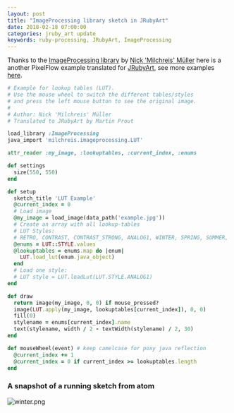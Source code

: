 ```yaml
---
layout: post
title: "ImageProcessing library sketch in JRubyArt"
date: 2018-02-18 07:00:00
categories: jruby_art update
keywords: ruby-processing, JRubyArt, ImageProcessing
---
```

Thanks to the [ImageProcessing library][image_processing] by [Nick 'Milchreis' Müller][Milchreis] here is a another PixelFlow example translated for [JRubyArt][jruby_art], see more examples [here][jra].

```ruby
# Example for lookup tables (LUT).
# Use the mouse wheel to switch the different tables/styles
# and press the left mouse button to see the original image.
#
# Author: Nick 'Milchreis' Müller
# Translated to JRubyArt by Martin Prout

load_library :ImageProcessing
java_import 'milchreis.imageprocessing.LUT'

attr_reader :my_image, :lookuptables, :current_index, :enums

def settings
  size(550, 550)
end

def setup
  sketch_title 'LUT Example'
  @current_index = 0
  # Load image
  @my_image = load_image(data_path('example.jpg'))
  # Create an array with all lookup-tables
  # LUT Styles:
  # RETRO, CONTRAST, CONTRAST_STRONG, ANALOG1, WINTER, SPRING, SUMMER, AUTUMN
  @enums = LUT::STYLE.values
  @lookuptables = enums.map do |enum|
    LUT.load_lut(enum.java_object)
  end
  # Load one style:
  # LUT style = LUT.loadLut(LUT.STYLE.ANALOG1)
end

def draw
  return image(my_image, 0, 0) if mouse_pressed?
  image(LUT.apply(my_image, lookuptables[current_index]), 0, 0)
  fill(0)
  stylename = enums[current_index].name
  text(stylename, width / 2 - textWidth(stylename) / 2, 30)
end

def mouseWheel(event) # keep camelcase for poxy java reflection
  @current_index += 1
  @current_index = 0 if current_index >= lookuptables.length
end

```

### A snapshot of a running sketch from atom

![winter.png]({{site.github.url}}/assets/winter.png)

[image_processing]:https://github.com/Milchreis/processing-imageprocessing
[Milchreis]:https://milchreisjunkie.wordpress.com/
[jruby_art]:https://ruby-processing.github.io/JRubyArt/
[jra]:https://github.com/ruby-processing/JRubyArt-examples/tree/master/external_library/java/image_processing
